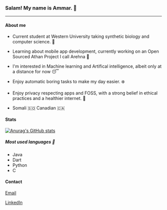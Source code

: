 ### Salam! My name is Ammar. :wave:
---

#### About me 
* Current student at Western University taking synthetic biology and computer science. :shell:

* Learning about mobile app development, currently working on an Open Sourced Athan Project I call Arehna :first_quarter_moon_with_face:

* I'm interested in Machine learning and Artifical intelligence, albeit only at a distance for now :sleeping:

* Enjoy automatic boring tasks to make my day easier. :snowflake:

* Enjoy privacy respecting apps and FOSS, with a strong belief in ethical practices and a healthier internet. :triumph:

* Somali :somalia: Canadian :canada:


#### Stats

[![Anurag's GitHub stats](https://github-readme-stats.vercel.app/api?username=a1ges)](https://github.com/anuraghazra/github-readme-stats)

##### Most used languages :turtle: 
- Java
- Dart
- Python
- C


#### Contact

[Email](ammor@tuta.io)

[LinkedIn](https://www.linkedin.com/in/ammar-hussein-68b50517b/)
